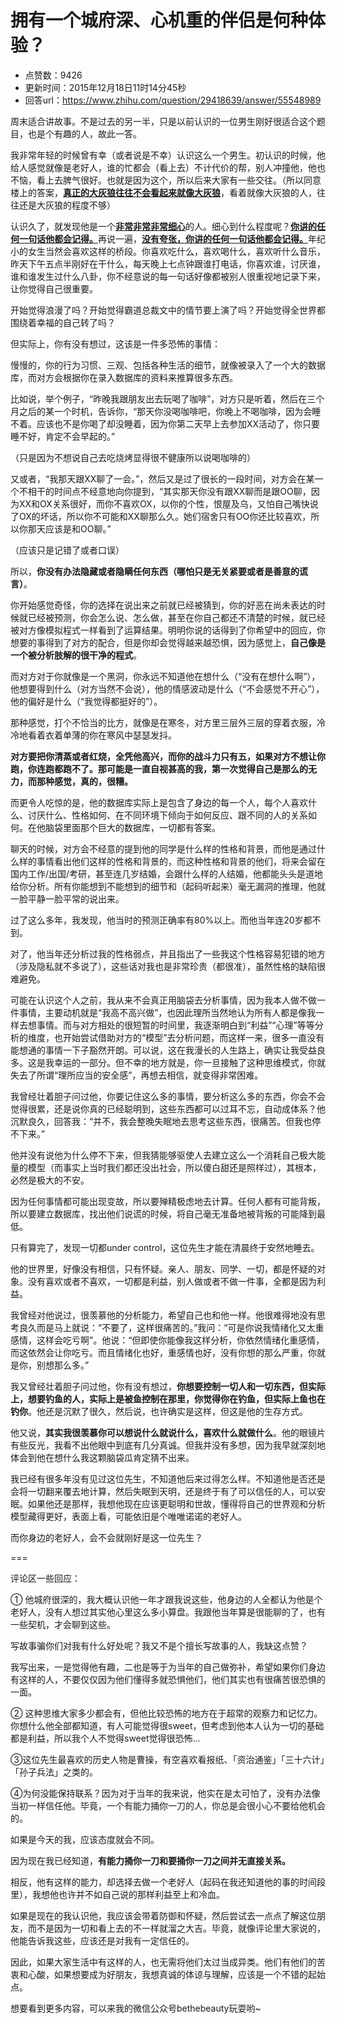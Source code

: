 # 拥有一个城府深、心机重的伴侣是何种体验？
- 点赞数：9426
- 更新时间：2015年12月18日11时14分45秒
- 回答url：https://www.zhihu.com/question/29418639/answer/55548989
<body>
 <p data-pid="LB76l8Rd">周末适合讲故事。不是过去的另一半，只是以前认识的一位男生刚好很适合这个题目，也是个有趣的人，故此一答。</p>
 <p data-pid="9nB1hUZx">我非常年轻的时候曾有幸（或者说是不幸）认识这么一个男生。初认识的时候，他给人感觉就像是老好人，谁的忙都会（看上去）不计代价的帮，别人冲撞他，他也不恼，看上去脾气很好。也就是因为这个，所以后来大家有一些交往。（所以同意楼上的答案，<b><u>真正的大灰狼往往不会看起来就像大灰狼</u></b>，看着就像大灰狼的人，往往还是大灰狼的程度不够）</p>
 <p data-pid="FcS1sd_j">认识久了，就发现他是一个<b><u>非常非常非常细心</u></b>的人。细心到什么程度呢？<b><u>你讲的任何一句话他都会记得。</u></b>再说一遍，<b><u>没有夸张，你讲的任何一句话他都会记得。</u></b>年纪小的女生当然会喜欢这样的桥段。你喜欢吃什么，喜欢喝什么，喜欢听什么音乐，昨天下午五点半刚好在干什么，每天晚上七点钟跟谁打电话，你喜欢谁，讨厌谁，谁和谁发生过什么八卦，你不经意说的每一句话好像都被别人很重视地记录下来，让你觉得自己很重要。</p>
 <p data-pid="3O7FPs57">开始觉得浪漫了吗？开始觉得霸道总裁文中的情节要上演了吗？开始觉得全世界都围绕着幸福的自己转了吗？</p>
 <p data-pid="pVOIDaXR">但实际上，你有没有想过，这该是一件多恐怖的事情：</p>
 <p data-pid="On4u3zl6">慢慢的，你的行为习惯、三观、包括各种生活的细节，就像被录入了一个大的数据库，而对方会根据你在录入数据库的资料来推算很多东西。</p>
 <p data-pid="m5gKYULr">比如说，举个例子，“昨晚我跟朋友出去玩喝了咖啡”，对方只是听着，然后在三个月之后的某一个时机，告诉你，“那天你没喝咖啡吧，你晚上不喝咖啡，因为会睡不着。应该也不是你喝了却没睡着，因为你第二天早上去参加XX活动了，你只要睡不好，肯定不会早起的。”</p>
 <p data-pid="SNJ7flkB">（只是因为不想说自己去吃烧烤显得很不健康所以说喝咖啡的）</p>
 <p data-pid="ShjcNP4g">又或者，“我那天跟XX聊了一会。”，然后又是过了很长的一段时间，对方会在某一个不相干的时间点不经意地向你提到，“其实那天你没有跟XX聊而是跟OO聊，因为XX和OX关系很好，而你不喜欢OX，以你的个性，恨屋及乌，又怕自己嘴快说了OX的坏话，所以你不可能和XX聊那么久。她们宿舍只有OO你还比较喜欢，所以你那天应该是和OO聊。”</p>
 <p data-pid="2I2-eh3B">（应该只是记错了或者口误）</p>
 <p data-pid="ExmDYIML">所以，<b>你没有办法隐藏或者隐瞒任何东西（哪怕只是无关紧要或者是善意的谎言）</b>。</p>
 <p data-pid="orN2t3nG">你开始感觉奇怪，你的选择在说出来之前就已经被猜到，你的好恶在尚未表达的时候就已经被预测，你会怎么说、怎么做，甚至在你自己都还不清楚的时候，就已经被对方像模拟程式一样看到了运算结果。明明你说的话得到了你希望中的回应，你想要的事得到了对方的配合，但是你却会觉得越来越恐惧，因为感觉上，<b>自己像是一个被分析肢解的很干净的程式</b>。</p>
 <p data-pid="1PVsNzzU">而对方对于你就像是一个黑洞，你永远不知道他在想什么（“没有在想什么啊”），他想要得到什么（对方当然不会说），他的情感波动是什么（“不会感觉不开心”），他的偏好是什么（“我觉得都挺好的”）。</p>
 <p data-pid="jckm3WQO">那种感觉，打个不恰当的比方，就像是在寒冬，对方里三层外三层的穿着衣服，冷冷地看着衣着单薄的你在寒风中瑟瑟发抖。</p>
 <p data-pid="SQpZteFA"><b>对方要把你清蒸或者红烧，全凭他高兴，而你的战斗力只有五，如果对方不想让你跑，你连跑都跑不了。那可能是一直自视甚高的我，第一次觉得自己是那么的无力，而那种感觉，真的，很糟。</b></p>
 <p data-pid="zTGcH6so">而更令人吃惊的是，他的数据库实际上是包含了身边的每一个人，每个人喜欢什么、讨厌什么、性格如何、在不同环境下倾向于如何反应、跟不同的人的关系如何。在他脑袋里面那个巨大的数据库，一切都有答案。</p>
 <p data-pid="Uh4gcNKz">聊天的时候，对方会不经意的提到他的同学是什么样的性格和背景，而他是通过什么样的事情看出他们这样的性格和背景的，而这种性格和背景的他们，将来会留在国内工作/出国/考研，甚至连几岁结婚，会跟什么样的人结婚，他都能头头是道地给你分析。所有你能想到不能想到的细节和（起码听起来）毫无漏洞的推理，他就一脸平静一脸平常的说出来。</p>
 <p data-pid="ina6hvGg">过了这么多年，我发现，他当时的预测正确率有80%以上。而他当年连20岁都不到。</p>
 <p data-pid="nR9RQZ2l">对了，他当年还分析过我的性格弱点，并且指出了一些我这个性格容易犯错的地方（涉及隐私就不多说了），这些话对我也是非常珍贵（都很准），虽然性格的缺陷很难避免。</p>
 <p data-pid="Ax-wbw6t">可能在认识这个人之前，我从来不会真正用脑袋去分析事情，因为我本人做不做一件事情，主要动机就是“我高不高兴做”，也因此理所当然地认为所有人都是像我一样去想事情。而与对方相处的很短暂的时间里，我逐渐明白到“利益”“心理”等等分析的维度，也开始尝试借助对方的“模型”去分析问题，而这样一来，很多一直没有能想通的事情一下子豁然开朗。可以说，这在我漫长的人生路上，确实让我受益良多。这是我幸运的一部分。但不幸的地方就是，你一旦接触了这种思维模式，你就失去了所谓“理所应当的安全感”，再想去相信，就变得非常困难。</p>
 <p data-pid="JJ2AwQef">我曾经壮着胆子问过他，你要记住这么多的事情，要分析这么多的东西，你会不会觉得很累，还是说你真的已经聪明到，这些东西都可以过耳不忘，自动成体系？他沉默良久，回答我：“并不，我会整晚失眠地去思考这些东西，很痛苦。但我也停不下来。”</p>
 <p data-pid="3H_8EK-i">他并没有说他为什么停不下来，但我猜能够驱使人去建立这么一个消耗自己极大能量的模型（而事实上当时我们都还没出社会，所以傻白甜还是照样过），其根本，必然是极大的不安。</p>
 <p data-pid="Spjv9fG5">因为任何事情都可能出现变故，所以要殚精极虑地去计算。任何人都有可能背叛，所以要建立数据库，找出他们说谎的时候，将自己毫无准备地被背叛的可能降到最低。</p>
 <p data-pid="6ffXQ0Lu">只有算完了，发现一切都under control，这位先生才能在清晨终于安然地睡去。</p>
 <p data-pid="TDx1TwaY">他的世界里，好像没有相信，只有怀疑。亲人、朋友、同学、一切，都是怀疑的对象。没有喜欢或者不喜欢，一切都是利益，别人做或者不做一件事，全都是因为利益。</p>
 <p data-pid="Si5HwemZ">我曾经对他说过，很羡慕他的分析能力，希望自己也和他一样。他很难得地没有思考良久而是马上就说：“不要了，这样很痛苦的。”我问：“可是你说我情绪化又太重感情，这样会吃亏啊”。他说：“但即使你能像我这样分析，你依然情绪化重感情，而这依然会让你吃亏。而且情绪化也好，重感情也好，没有你想的那么严重，你就是你，别想那么多。”</p>
 <p data-pid="Fwnw9lq5">我又曾经壮着胆子问过他，你有没有想过，<b>你想要控制一切人和一切东西，但实际上，想要钓鱼的人，实际上是被鱼控制在那里，你觉得你在钓鱼，但实际上鱼也在钓你</b>。他还是沉默了很久，然后说，也许确实是这样，但这是他的生存方式。</p>
 <p data-pid="uTagfA2s">他又说，<b>其实我很羡慕你可以想说什么就说什么，喜欢什么就做什么</b>。他的眼镜片有些反光，我看不出他眼中到底有几分真诚。但我并没有多想，因为我早就深刻地体会到他在想什么我这颗脑袋瓜肯定猜不出来。</p>
 <p data-pid="gIHBCW_t">我已经有很多年没有见过这位先生，不知道他后来过得怎么样。不知道他是否还是会将一切翻来覆去地计算，然后失眠到天明，还是终于有了可以信任的人，可以安眠。如果他还是那样，我想他现在应该更聪明和世故，懂得将自己的世界观和分析模型藏得更好，表面上看，可能依旧是个唯唯诺诺的老好人。</p>
 <p data-pid="tydjaFJh">而你身边的老好人，会不会就刚好是这一位先生？</p>
 <p data-pid="LpLJ00Zo">===</p>
 <p data-pid="RN6_0ZIp">评论区一些回应：</p>
 <p data-pid="yuefCPYg">① 他城府很深的，我大概认识他一年才跟我说这些，他身边的人全都认为他是个老好人，没有人想过其实他心里这么多小算盘。我跟他当年算是很能聊的了，也有一些契机，才会聊到这些。</p>
 <p data-pid="VsIDxoja">写故事骗你们对我有什么好处呢？我又不是个擅长写故事的人，我缺这点赞？</p>
 <p data-pid="q3FvTBzF">我写出来，一是觉得他有趣，二也是等于为当年的自己做弥补，希望如果你们身边有这样的人，不要仅仅因为他们懂得多就恐惧他们，他们其实也有很痛苦很恐惧的一面。</p>
 <p data-pid="uLmyCupU">② 这种思维大家多少都会有，但他比较恐怖的地方在于超常的观察力和记忆力。你想什么他全部都知道，有人可能觉得很sweet，但考虑到他本人认为一切的基础都是利益，所以我个人不觉得sweet觉得很恐怖...</p>
 <p data-pid="y8G_pO_R">③这位先生最喜欢的历史人物是曹操，有空喜欢看报纸、「资治通鉴」「三十六计」「孙子兵法」之类的。</p>
 <p data-pid="eWhioehP">④为何没能保持联系？因为对于当年的我来说，他实在是太可怕了，没有办法像当初一样信任他。毕竟，一个有能力捅你一刀的人，你总是会很小心不要给他机会的。</p>
 <p data-pid="OKJYdmlg">如果是今天的我，应该态度就会不同。</p>
 <p data-pid="rMKfr98V">因为现在我已经知道，<b>有能力捅你一刀和要捅你一刀之间并无直接关系。</b></p>
 <p data-pid="KH-5Symi">相反，他有这样的能力，却选择去做一个老好人（起码在我还知道他的事的时间段里），我想他也许并不如自己说的那样利益至上和冷血。</p>
 <p data-pid="q-abKUMb">如果是现在的我认识他，我应该会带着防御和怀疑，然后尝试去一点点了解这位朋友，而不是因为一切和看上去的不一样就溜之大吉。毕竟，就像评论里大家说的，他能告诉我这些，应该还是对我有一定信任的。</p>
 <p data-pid="_2b3XFLR">因此，如果大家生活中有这样的人，也无需将他们太过当成异类。他们有他们的苦衷和心酸，如果想要成为好朋友，我想真诚的体谅与理解，应该是一个不错的起始点。</p>
 <p data-pid="JCMIYgra">想要看到更多内容，可以来我的微信公众号bethebeauty玩耍哟~</p>
</body>